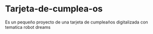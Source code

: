 # Tarjeta-de-cumplea-os
Es un pequeño proyecto de una tarjeta de cumpleaños digitalizada con tematica robot dreams
